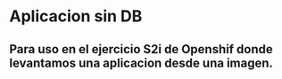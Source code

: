 # Aplicacion sin DB
## Para uso en el ejercicio S2i de Openshif donde levantamos una aplicacion desde una imagen.
